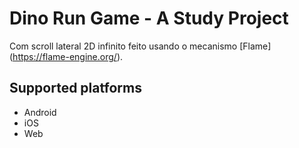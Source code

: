 # Dino Run Game - A Study Project

Com scroll lateral 2D infinito feito usando o mecanismo [Flame] (https://flame-engine.org/).

## Supported platforms

- Android
- iOS
- Web
